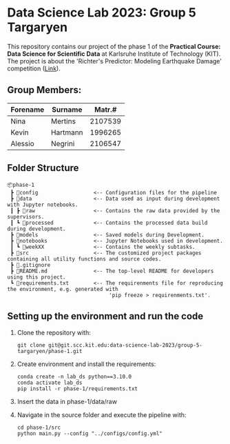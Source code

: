 # Data Science Lab 2023: Group 5 Targaryen 
This repository contains our project of the phase 1 of the **Practical Course: Data Science for Scientific Data** at Karlsruhe Institute of Technology (KIT). The project is about the 'Richter's Predictor: Modeling Earthquake Damage' competition ([Link](https://www.drivendata.org/competitions/57/)).

## Group Members: 
| Forename | Surname  | Matr.#  |
|----------|----------|---------|
| Nina     | Mertins  | 2107539 |
| Kevin    | Hartmann | 1996265 |
| Alessio  | Negrini  | 2106547 |

## Folder Structure
```
📦phase-1
 ┣ 📂config                  <-- Configuration files for the pipeline
 ┣ 📂data                    <-- Data used as input during development with Jupyter notebooks. 
 ┃ ┣ 📂raw                   <-- Contains the raw data provided by the supervisors.
 ┃ ┗ 📂processed             <-- Contains the processed data build during development.
 ┣ 📂models                  <-- Saved models during Development.
 ┣ 📂notebooks               <-- Jupyter Notebooks used in development.
 ┃ ┗ 📂weekXX                <-- Contains the weekly subtasks.
 ┣ 📂src                     <-- The customized project packages containing all utility functions and source codes.
 ┣ 📜.gitignore 
 ┣ 📜README.md               <-- The top-level README for developers using this project. 
 ┗ 📜requirements.txt        <-- The requirenments file for reproducing the environment, e.g. generated with 
                                 'pip freeze > requirenments.txt'.
```

## Setting up the environment and run the code
1. Clone the repository with:  

       git clone git@git.scc.kit.edu:data-science-lab-2023/group-5-targaryen/phase-1.git

2. Create environment and install the requirements:

       conda create -n lab_ds python==3.10.0
       conda activate lab_ds 
       pip install -r phase-1/requirements.txt

3. Insert the data in phase-1/data/raw
4. Navigate in the source folder and execute the pipeline with:

       cd phase-1/src
       python main.py --config "../configs/config.yml"
